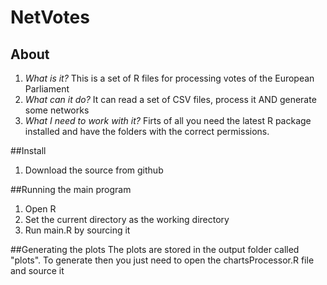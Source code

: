 # NetVotes
## About
1. *What is it?* This is a set of R files for processing votes of the European Parliament
2. *What can it do?* It can read a set of CSV files, process it AND generate some networks
3. *What I need to work with it?* Firts of all you need the latest R package installed and have the folders with the correct permissions. 

##Install
1. Download the source from github

##Running the main program
1. Open R
2. Set the current directory as the working directory
3. Run main.R by sourcing it

##Generating the plots
The plots are stored in the output folder called "plots". To generate then you just need to open the chartsProcessor.R file and source it
